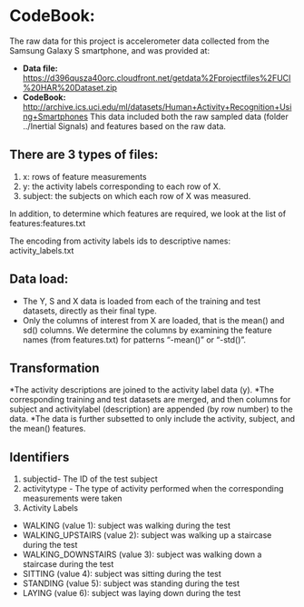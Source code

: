 # **CodeBook:**

The raw data for this project is accelerometer data collected from the Samsung Galaxy S smartphone, and was provided at:

* **Data file:** https://d396qusza40orc.cloudfront.net/getdata%2Fprojectfiles%2FUCI%20HAR%20Dataset.zip
* **CodeBook:** http://archive.ics.uci.edu/ml/datasets/Human+Activity+Recognition+Using+Smartphones
This data included both the raw sampled data (folder ../Inertial Signals) and features based on the raw data. 

## There are 3 types of files:

1. x: rows of feature measurements
1. y: the activity labels corresponding to each row of X.
1. subject: the subjects on which each row of X was measured.

In addition, to determine which features are required, we look at the list of features:features.txt

The encoding from activity labels ids to descriptive names: activity_labels.txt

## **Data load:**
* The Y, S and X data is loaded from each of the training and test datasets, directly as their final type.
* Only the columns of interest from X are loaded, that is the mean() and sd() columns. We determine the columns by examining the feature names (from features.txt) for patterns “-mean()” or “-std()”.

## **Transformation**
*The activity descriptions are joined to the activity label data (y).
*The corresponding training and test datasets are merged, and then columns for subject and activitylabel (description) are appended (by row number) to the data.
*The data is further subsetted to only include the activity, subject, and the mean() features.

## **Identifiers**

1. subjectid- The ID of the test subject
1. activitytype - The type of activity performed when the corresponding measurements were taken
1. Activity Labels
* WALKING (value 1): subject was walking during the test
* WALKING_UPSTAIRS (value 2): subject was walking up a staircase during the test
* WALKING_DOWNSTAIRS (value 3): subject was walking down a staircase during the test
* SITTING (value 4): subject was sitting during the test
* STANDING (value 5): subject was standing during the test
* LAYING (value 6): subject was laying down during the test

